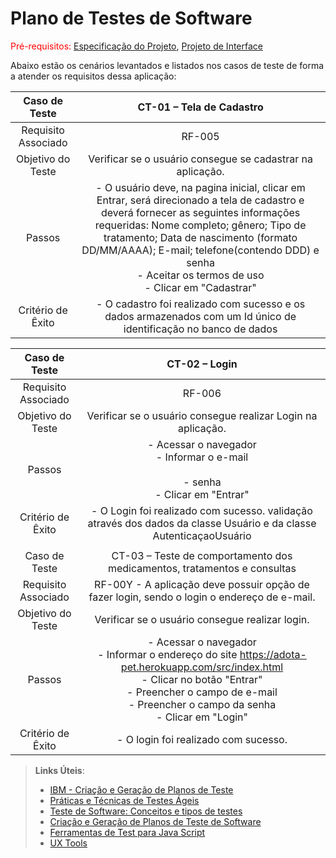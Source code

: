 # Plano de Testes de Software

<span style="color:red">Pré-requisitos: <a href="2-Especificação do Projeto.md"> Especificação do Projeto</a></span>, <a href="3-Projeto de Interface.md"> Projeto de Interface</a>

<p>Abaixo estão os cenários levantados e listados nos casos de teste de forma a atender os requisitos dessa aplicação:</p>

| **Caso de Teste** 	| **CT-01 – Tela de Cadastro** 	|
|:---:	|:---:	|
|	Requisito Associado 	| RF-005|
| Objetivo do Teste 	| Verificar se o usuário consegue se cadastrar na aplicação. |
| Passos 	| - O usuário deve, na pagina inicial, clicar em Entrar, será direcionado a tela de cadastro e deverá fornecer as seguintes informações requeridas: Nome completo; gênero; Tipo de tratamento; Data de nascimento (formato DD/MM/AAAA); E-mail; telefone(contendo DDD) e senha <br> - Aceitar os termos de uso <br> - Clicar em "Cadastrar" |
|Critério de Êxito | - O cadastro foi realizado com sucesso e os dados armazenados com um Id único de identificação no banco de dados |

 
| **Caso de Teste** 	| **CT-02 – Login** 	|
|:---:	|:---:	|
|	Requisito Associado 	| RF-006 |
| Objetivo do Teste 	| Verificar se o usuário consegue realizar Login na aplicação. |
| Passos 	| - Acessar o navegador <br> - Informar o e-mail<br> <br> - senha <br> - Clicar em "Entrar" |
|Critério de Êxito | - O Login foi realizado com sucesso. validação através dos dados da classe Usuário e da classe AutenticaçaoUsuário |
|  	|  	|
| Caso de Teste 	| CT-03 – Teste de comportamento dos medicamentos, tratamentos e consultas	|
|Requisito Associado | RF-00Y	- A aplicação deve possuir opção de fazer login, sendo o login o endereço de e-mail. |
| Objetivo do Teste 	| Verificar se o usuário consegue realizar login. |
| Passos 	| - Acessar o navegador <br> - Informar o endereço do site https://adota-pet.herokuapp.com/src/index.html<br> - Clicar no botão "Entrar" <br> - Preencher o campo de e-mail <br> - Preencher o campo da senha <br> - Clicar em "Login" |
|Critério de Êxito | - O login foi realizado com sucesso. |

 
> **Links Úteis**:
> - [IBM - Criação e Geração de Planos de Teste](https://www.ibm.com/developerworks/br/local/rational/criacao_geracao_planos_testes_software/index.html)
> - [Práticas e Técnicas de Testes Ágeis](http://assiste.serpro.gov.br/serproagil/Apresenta/slides.pdf)
> -  [Teste de Software: Conceitos e tipos de testes](https://blog.onedaytesting.com.br/teste-de-software/)
> - [Criação e Geração de Planos de Teste de Software](https://www.ibm.com/developerworks/br/local/rational/criacao_geracao_planos_testes_software/index.html)
> - [Ferramentas de Test para Java Script](https://geekflare.com/javascript-unit-testing/)
> - [UX Tools](https://uxdesign.cc/ux-user-research-and-user-testing-tools-2d339d379dc7)
